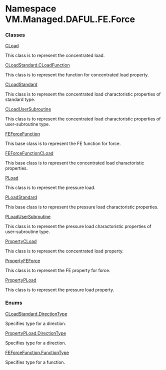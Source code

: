 # <a id="VM_Managed_DAFUL_FE_Force"></a> Namespace VM.Managed.DAFUL.FE.Force

### Classes

 [CLoad](VM.Managed.DAFUL.FE.Force.CLoad.md)

This class is to represent the concentrated load.

 [CLoadStandard.CLoadFunction](VM.Managed.DAFUL.FE.Force.CLoadStandard.CLoadFunction.md)

This class is to represent the function for concentrated load property.

 [CLoadStandard](VM.Managed.DAFUL.FE.Force.CLoadStandard.md)

This class is to represent the concentrated load charactoristic properties of standard type.

 [CLoadUserSubroutine](VM.Managed.DAFUL.FE.Force.CLoadUserSubroutine.md)

This class is to represent the concentrated load charactoristic properties of user-subroutine type.

 [FEForceFunction](VM.Managed.DAFUL.FE.Force.FEForceFunction.md)

This base class is to represent the FE function for force.

 [FEForceFunctionCLoad](VM.Managed.DAFUL.FE.Force.FEForceFunctionCLoad.md)

This base class is to represent the concentrated load charactoristic properties.

 [PLoad](VM.Managed.DAFUL.FE.Force.PLoad.md)

This class is to represent the pressure load.

 [PLoadStandard](VM.Managed.DAFUL.FE.Force.PLoadStandard.md)

This base class is to represent the pressure load charactoristic properties.

 [PLoadUserSubroutine](VM.Managed.DAFUL.FE.Force.PLoadUserSubroutine.md)

This class is to represent the pressure load charactoristic properties of user-subroutine type.

 [PropertyCLoad](VM.Managed.DAFUL.FE.Force.PropertyCLoad.md)

This class is to represent the concentrated load property.

 [PropertyFEForce](VM.Managed.DAFUL.FE.Force.PropertyFEForce.md)

This class is to represent the FE property for force.

 [PropertyPLoad](VM.Managed.DAFUL.FE.Force.PropertyPLoad.md)

This class is to represent the pressure load property.

### Enums

 [CLoadStandard.DirectionType](VM.Managed.DAFUL.FE.Force.CLoadStandard.DirectionType.md)

Specifies type for a direction.

 [PropertyPLoad.DirectionType](VM.Managed.DAFUL.FE.Force.PropertyPLoad.DirectionType.md)

Specifies type for a direction.

 [FEForceFunction.FunctionType](VM.Managed.DAFUL.FE.Force.FEForceFunction.FunctionType.md)

Specifies type for a function.

